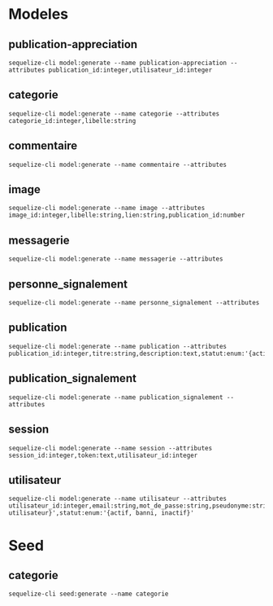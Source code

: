 # Modeles

## publication-appreciation

```
sequelize-cli model:generate --name publication-appreciation --attributes publication_id:integer,utilisateur_id:integer
```

## categorie

```
sequelize-cli model:generate --name categorie --attributes categorie_id:integer,libelle:string
```

## commentaire

```
sequelize-cli model:generate --name commentaire --attributes
```

## image

```
sequelize-cli model:generate --name image --attributes image_id:integer,libelle:string,lien:string,publication_id:number
```

## messagerie

```
sequelize-cli model:generate --name messagerie --attributes
```

## personne_signalement

```
sequelize-cli model:generate --name personne_signalement --attributes
```

## publication

```
sequelize-cli model:generate --name publication --attributes publication_id:integer,titre:string,description:text,statut:enum:'{actif,inactif}',utilisateur_id:integer,categorie_id:integer
```

## publication_signalement

```
sequelize-cli model:generate --name publication_signalement --attributes
```

## session

```
sequelize-cli model:generate --name session --attributes session_id:integer,token:text,utilisateur_id:integer
```

## utilisateur

```
sequelize-cli model:generate --name utilisateur --attributes utilisateur_id:integer,email:string,mot_de_passe:string,pseudonyme:string,nom:string,prenom:string,departement:string,ville:string,role:enum:'{administrateur, utilisateur}',statut:enum:'{actif, banni, inactif}'
```

# Seed

## categorie

```
sequelize-cli seed:generate --name categorie
```
